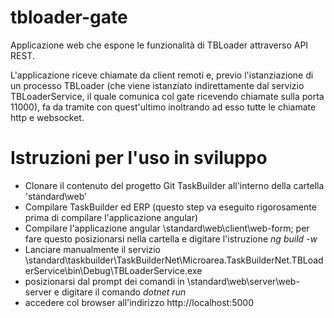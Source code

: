 # tbloader-gate

Applicazione web che espone le funzionalità di TBLoader attraverso API REST.

L'applicazione riceve chiamate da client remoti e, previo l'istanziazione di un processo 
TBLoader (che viene istanziato indirettamente dal servizio TBLoaderService, il quale comunica col gate ricevendo chiamate
sulla porta 11000), fa da tramite con quest'ultimo inoltrando ad esso tutte le chiamate http e websocket.

# Istruzioni per l'uso in sviluppo
* Clonare il contenuto del progetto Git TaskBuilder all'interno della cartella 'standard\web'
* Compilare TaskBuilder ed ERP (questo step va eseguito rigorosamente prima di compilare l'applicazione angular)
* Compilare l'applicazione angular \standard\web\client\web-form; per fare questo posizionarsi nella cartella e digitare l'istruzione  _ng build -w_
* Lanciare manualmente il servizio \standard\taskbuilder\TaskBuilderNet\Microarea.TaskBuilderNet.TBLoaderService\bin\Debug\TBLoaderService.exe
* posizionarsi dal prompt dei comandi in \standard\web\server\web-server e digitare il comando _dotnet run_
* accedere col browser all'indirizzo http://localhost:5000
